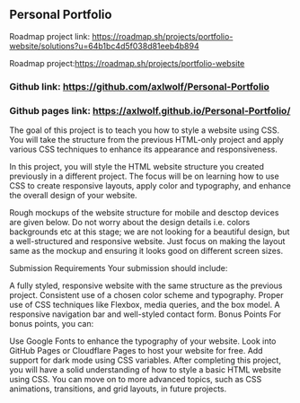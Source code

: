 ## Personal Portfolio

Roadmap project link: https://roadmap.sh/projects/portfolio-website/solutions?u=64b1bc4d5f038d81eeb4b894

Roadmap project:https://roadmap.sh/projects/portfolio-website

### Github link: https://github.com/axlwolf/Personal-Portfolio

### Github pages link: https://axlwolf.github.io/Personal-Portfolio/

The goal of this project is to teach you how to style a website using CSS. You will take the structure from the previous HTML-only project and apply various CSS techniques to enhance its appearance and responsiveness.

In this project, you will style the HTML website structure you created previously in a different project. The focus will be on learning how to use CSS to create responsive layouts, apply color and typography, and enhance the overall design of your website.

Rough mockups of the website structure for mobile and desctop devices are given below. Do not worry about the design details i.e. colors backgrounds etc at this stage; we are not looking for a beautiful design, but a well-structured and responsive website. Just focus on making the layout same as the mockup and ensuring it looks good on different screen sizes.

Submission Requirements
Your submission should include:

A fully styled, responsive website with the same structure as the previous project.
Consistent use of a chosen color scheme and typography.
Proper use of CSS techniques like Flexbox, media queries, and the box model.
A responsive navigation bar and well-styled contact form.
Bonus Points
For bonus points, you can:

Use Google Fonts to enhance the typography of your website.
Look into GitHub Pages or Cloudflare Pages to host your website for free.
Add support for dark mode using CSS variables.
After completing this project, you will have a solid understanding of how to style a basic HTML website using CSS. You can move on to more advanced topics, such as CSS animations, transitions, and grid layouts, in future projects.
